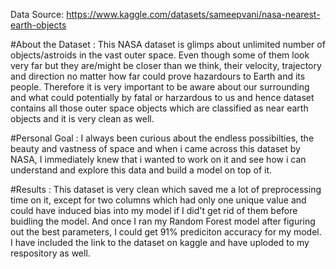 Data Source: https://www.kaggle.com/datasets/sameepvani/nasa-nearest-earth-objects

#About the Dataset : 
This NASA dataset is glimps about unlimited number of objects/astroids in the vast outer space. Even though some of them look very far but they are/might be closer than we think, their velocity, trajectory and direction no matter how far could prove hazardours to Earth and its people. Therefore it is very important to be aware about our surrounding and what could potentially by fatal or harzardous to us and hence dataset contains all those outer space objects which are classified as near earth objects and it is very clean as well.

#Personal Goal : 
I always been curious about the endless possibilties, the beauty and vastness of space and when i came across this dataset by NASA, I immediately knew that i wanted to work on it and see how i can understand and explore this data and build a model on top of it. 

#Results :
This dataset is very clean which saved me a lot of preprocessing time on it, except for two columns which had only one unique value and could have induced bias into my model if I did't get rid of them before buidling the model. And once I ran my Random Forest model after figuring out the best parameters, I could get 91% prediciton accuracy for my model. I have included the link to the dataset on kaggle and have uploded to my respository as well.
